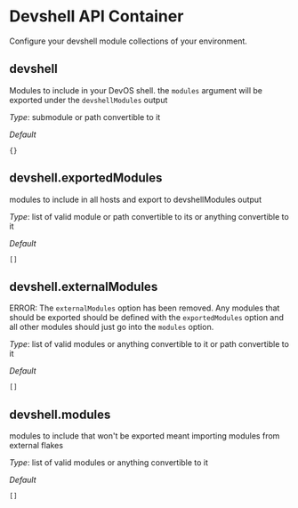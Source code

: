 # Devshell API Container
Configure your devshell module collections of your environment.


## devshell
Modules to include in your DevOS shell. the `modules` argument
will be exported under the `devshellModules` output


*_Type_*:
submodule or path convertible to it


*_Default_*
```
{}
```




## devshell.exportedModules
modules to include in all hosts and export to devshellModules output


*_Type_*:
list of valid module or path convertible to its or anything convertible to it


*_Default_*
```
[]
```




## devshell.externalModules
ERROR: The `externalModules` option has been removed.
Any modules that should be exported should be defined with the `exportedModules`
option and all other modules should just go into the `modules` option.


*_Type_*:
list of valid modules or anything convertible to it or path convertible to it


*_Default_*
```
[]
```




## devshell.modules
modules to include that won't be exported
meant importing modules from external flakes


*_Type_*:
list of valid modules or anything convertible to it


*_Default_*
```
[]
```




